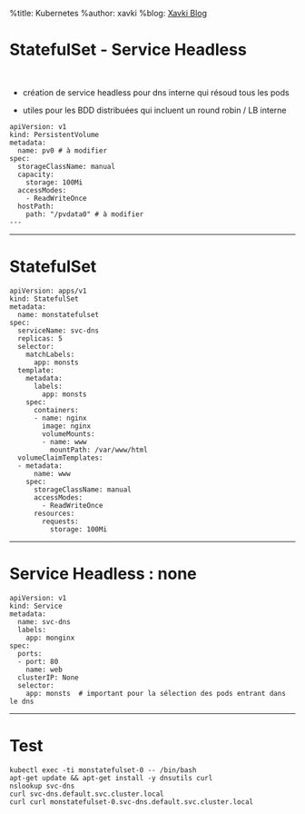 %title: Kubernetes 
%author: xavki
%blog: [Xavki Blog](https://xavki.blog)

# StatefulSet - Service Headless


<br>

* création de service headless pour dns interne qui résoud tous les pods

* utiles pour les BDD distribuées qui incluent un round robin / LB interne


```
apiVersion: v1
kind: PersistentVolume
metadata:
  name: pv0 # à modifier
spec:
  storageClassName: manual
  capacity:
    storage: 100Mi
  accessModes:
    - ReadWriteOnce
  hostPath:
    path: "/pvdata0" # à modifier
---
```


-----------------------------------------------------------------------

# StatefulSet

```
apiVersion: apps/v1
kind: StatefulSet
metadata:
  name: monstatefulset
spec:
  serviceName: svc-dns 
  replicas: 5
  selector:
    matchLabels:
      app: monsts
  template:
    metadata:
      labels:
        app: monsts
    spec:
      containers:
      - name: nginx
        image: nginx
        volumeMounts:
        - name: www
          mountPath: /var/www/html
  volumeClaimTemplates:
  - metadata:
      name: www
    spec:
      storageClassName: manual
      accessModes:
        - ReadWriteOnce
      resources:
        requests:
          storage: 100Mi
```

-----------------------------------------------------------------------

# Service Headless : none

```
apiVersion: v1
kind: Service
metadata:
  name: svc-dns
  labels:
    app: monginx
spec:
  ports:
  - port: 80
    name: web
  clusterIP: None
  selector:
    app: monsts  # important pour la sélection des pods entrant dans le dns
```


-------------------------------------------------------------------------

# Test

```
kubectl exec -ti monstatefulset-0 -- /bin/bash
apt-get update && apt-get install -y dnsutils curl
nslookup svc-dns
curl svc-dns.default.svc.cluster.local
curl curl monstatefulset-0.svc-dns.default.svc.cluster.local
```
